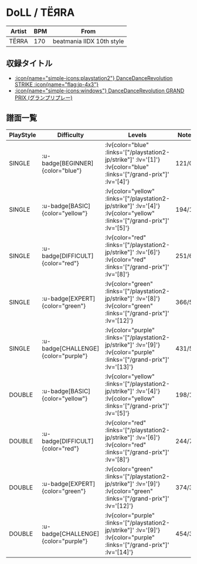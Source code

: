 # DoLL / TËЯRA

|Artist|BPM|From|
|------|---|----|
|TËЯRA|170|beatmania IIDX 10th style|

## 収録タイトル

- [ :icon{name="simple-icons:playstation2"} DanceDanceRevolution STRIKE :icon{name="flag:jp-4x3"} ](/playstation2-jp/strike)
- [ :icon{name="simple-icons:windows"} DanceDanceRevolution GRAND PRIX (グランプリプレー)](/grand-prix)

## 譜面一覧

|PlayStyle|Difficulty|Levels|Notes|Movie|
|---------|----------|------|-----|-----|
|SINGLE| :u-badge[BEGINNER]{color="blue"} | :lv{color="blue" :links='["/playstation2-jp/strike"]' :lv='[1]'}  :lv{color="blue" :links='["/grand-prix"]' :lv='[4]'} |121/0||
|SINGLE| :u-badge[BASIC]{color="yellow"} | :lv{color="yellow" :links='["/playstation2-jp/strike"]' :lv='[4]'}  :lv{color="yellow" :links='["/grand-prix"]' :lv='[5]'} |194/17||
|SINGLE| :u-badge[DIFFICULT]{color="red"} | :lv{color="red" :links='["/playstation2-jp/strike"]' :lv='[6]'}  :lv{color="red" :links='["/grand-prix"]' :lv='[8]'} |251/68||
|SINGLE| :u-badge[EXPERT]{color="green"} | :lv{color="green" :links='["/playstation2-jp/strike"]' :lv='[8]'}  :lv{color="green" :links='["/grand-prix"]' :lv='[12]'} |366/53||
|SINGLE| :u-badge[CHALLENGE]{color="purple"} | :lv{color="purple" :links='["/playstation2-jp/strike"]' :lv='[9]'}  :lv{color="purple" :links='["/grand-prix"]' :lv='[13]'} |431/51||
|DOUBLE| :u-badge[BASIC]{color="yellow"} | :lv{color="yellow" :links='["/playstation2-jp/strike"]' :lv='[4]'}  :lv{color="yellow" :links='["/grand-prix"]' :lv='[5]'} |198/18||
|DOUBLE| :u-badge[DIFFICULT]{color="red"} | :lv{color="red" :links='["/playstation2-jp/strike"]' :lv='[6]'}  :lv{color="red" :links='["/grand-prix"]' :lv='[8]'} |244/71||
|DOUBLE| :u-badge[EXPERT]{color="green"} | :lv{color="green" :links='["/playstation2-jp/strike"]' :lv='[9]'}  :lv{color="green" :links='["/grand-prix"]' :lv='[12]'} |374/37||
|DOUBLE| :u-badge[CHALLENGE]{color="purple"} | :lv{color="purple" :links='["/playstation2-jp/strike"]' :lv='[9]'}  :lv{color="purple" :links='["/grand-prix"]' :lv='[14]'} |454/36||

